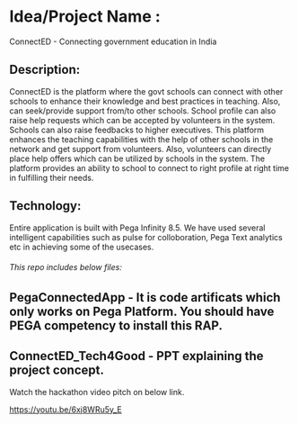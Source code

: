 # Idea/Project Name : 
ConnectED  - Connecting government education in India

## Description:
ConnectED is the platform where the govt schools can connect with other schools to enhance their knowledge and best practices in teaching. Also, can seek/provide support from/to other schools. School profile can also raise help requests which can be accepted by volunteers in the system. Schools can also raise feedbacks to higher executives. This platform enhances the teaching capabilities with the help of other schools in the network and get support from volunteers. Also, volunteers can directly place help offers which can be utilized by schools in the system. The platform provides an ability to school to connect to right profile at right time in fulfilling their needs. 

## Technology:
Entire application is built with Pega Infinity 8.5. We have used several intelligent capabilities such as pulse for colloboration, Pega Text analytics etc in achieving some of the usecases.

###### This repo includes below files:
## PegaConnectedApp  - It is code artificats which only works on Pega Platform. You should have PEGA competency to install this RAP.
## ConnectED_Tech4Good - PPT explaining the project concept.

Watch the hackathon video pitch on below link.

https://youtu.be/6xj8WRu5y_E



